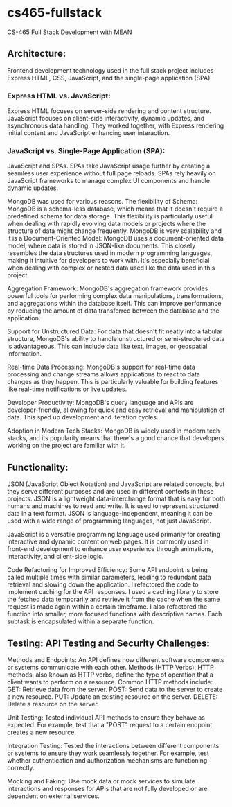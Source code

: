 # cs465-fullstack
CS-465 Full Stack Development with MEAN


## Architecture:
Frontend development technology used in the full stack project includes Express HTML, CSS, JavaScript, and the single-page application (SPA)

### Express HTML vs. JavaScript:

Express HTML focuses on server-side rendering and content structure.
JavaScript focuses on client-side interactivity, dynamic updates, and asynchronous data handling.
They worked together, with Express rendering initial content and JavaScript enhancing user interaction.

### JavaScript vs. Single-Page Application (SPA):
JavaScript and SPAs.
SPAs take JavaScript usage further by creating a seamless user experience without full page reloads.
SPAs rely heavily on JavaScript frameworks to manage complex UI components and handle dynamic updates.

MongoDB was used for various reasons.
The flexibility of Schema:
MongoDB is a schema-less database, which means that it doesn't require a predefined schema for data storage. This flexibility is particularly useful when dealing with rapidly evolving data models or projects where the structure of data might change frequently. MongoDB is very scalability and it is a Document-Oriented Model: MongoDB uses a document-oriented data model, where data is stored in JSON-like documents. This closely resembles the data structures used in modern programming languages, making it intuitive for developers to work with. It's especially beneficial when dealing with complex or nested data used like the data used in this project.

Aggregation Framework: MongoDB's aggregation framework provides powerful tools for performing complex data manipulations, transformations, and aggregations within the database itself. This can improve performance by reducing the amount of data transferred between the database and the application.

Support for Unstructured Data: For data that doesn't fit neatly into a tabular structure, MongoDB's ability to handle unstructured or semi-structured data is advantageous. This can include data like text, images, or geospatial information.

Real-time Data Processing: MongoDB's support for real-time data processing and change streams allows applications to react to data changes as they happen. This is particularly valuable for building features like real-time notifications or live updates.

Developer Productivity: MongoDB's query language and APIs are developer-friendly, allowing for quick and easy retrieval and manipulation of data. This sped up development and iteration cycles.

Adoption in Modern Tech Stacks: MongoDB is widely used in modern tech stacks, and its popularity means that there's a good chance that developers working on the project are familiar with it.


## Functionality:
JSON (JavaScript Object Notation) and JavaScript are related concepts, but they serve different purposes and are used in different contexts in these projects. JSON is a lightweight data-interchange format that is easy for both humans and machines to read and write. It is used to represent structured data in a text format. JSON is language-independent, meaning it can be used with a wide range of programming languages, not just JavaScript.

JavaScript is a versatile programming language used primarily for creating interactive and dynamic content on web pages. It is commonly used in front-end development to enhance user experience through animations, interactivity, and client-side logic.

Code Refactoring for Improved Efficiency: Some API endpoint is being called multiple times with similar parameters, leading to redundant data retrieval and slowing down the application. I refactored the code to implement caching for the API responses. I used a caching library to store the fetched data temporarily and retrieve it from the cache when the same request is made again within a certain timeframe. I also refactored the function into smaller, more focused functions with descriptive names. Each subtask is encapsulated within a separate function.

## Testing: API Testing and Security Challenges:
Methods and Endpoints: An API defines how different software components or systems communicate with each other.
Methods (HTTP Verbs):
HTTP methods, also known as HTTP verbs, define the type of operation that a client wants to perform on a resource. Common HTTP methods include:
GET: Retrieve data from the server.
POST: Send data to the server to create a new resource.
PUT: Update an existing resource on the server.
DELETE: Delete a resource on the server.

Unit Testing: Tested individual API methods to ensure they behave as expected. For example, test that a "POST" request to a certain endpoint creates a new resource.

Integration Testing:
Tested the interactions between different components or systems to ensure they work seamlessly together. For example, test whether authentication and authorization mechanisms are functioning correctly.

Mocking and Faking:
Use mock data or mock services to simulate interactions and responses for APIs that are not fully developed or are dependent on external services.
